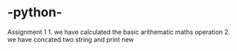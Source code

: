 # -python-
Assignment 1
    1. we have calculated the basic arithematic maths operation
    2. we have concated two string and print new
